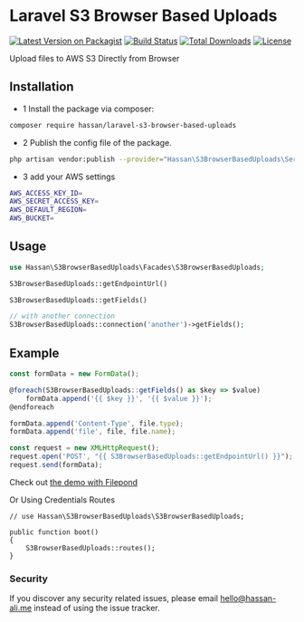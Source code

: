 # Laravel S3 Browser Based Uploads

[![Latest Version on Packagist](https://img.shields.io/packagist/v/hassan/laravel-s3-browser-based-uploads.svg?style=flat-square)](https://packagist.org/packages/hassan/laravel-s3-browser-based-uploads)
[![Build Status](https://badgen.net/travis/dhassanali/laravel-s3-browser-based-uploads/master)](https://travis-ci.org/dhassanali/laravel-s3-browser-based-uploads)
[![Total Downloads](https://poser.pugx.org/laravel/framework/d/total.svg)](https://packagist.org/packages/hassan/laravel-s3-browser-based-uploads)
[![License](https://badgen.net/packagist/license/hassan/laravel-s3-browser-based-uploads)](https://packagist.org/packages/hassan/laravel-s3-browser-based-uploads)


Upload files to AWS S3 Directly from Browser

## Installation

- 1 Install the package via composer:

```bash
composer require hassan/laravel-s3-browser-based-uploads
```

- 2 Publish the config file of the package.

```bash
php artisan vendor:publish --provider="Hassan\S3BrowserBasedUploads\ServiceProvider" --tag=config
```
- 3 add your AWS settings

```bash
AWS_ACCESS_KEY_ID=
AWS_SECRET_ACCESS_KEY=
AWS_DEFAULT_REGION=
AWS_BUCKET=
```

## Usage

``` php
use Hassan\S3BrowserBasedUploads\Facades\S3BrowserBasedUploads;

S3BrowserBasedUploads::getEndpointUrl()

S3BrowserBasedUploads::getFields()

// with another connection
S3BrowserBasedUploads::connection('another')->getFields();
```

## Example

``` javascript
const formData = new FormData();

@foreach(S3BrowserBasedUploads::getFields() as $key => $value)
    formData.append('{{ $key }}', '{{ $value }}');
@endforeach

formData.append('Content-Type', file.type);
formData.append('file', file, file.name);

const request = new XMLHttpRequest();
request.open('POST', "{{ S3BrowserBasedUploads::getEndpointUrl() }}");
request.send(formData);
```
Check out [the demo with Filepond](demo.blade.php)


Or Using Credentials Routes

```
// use Hassan\S3BrowserBasedUploads\S3BrowserBasedUploads;

public function boot()
{
    S3BrowserBasedUploads::routes();
}
```

### Security

If you discover any security related issues, please email hello@hassan-ali.me instead of using the issue tracker.
